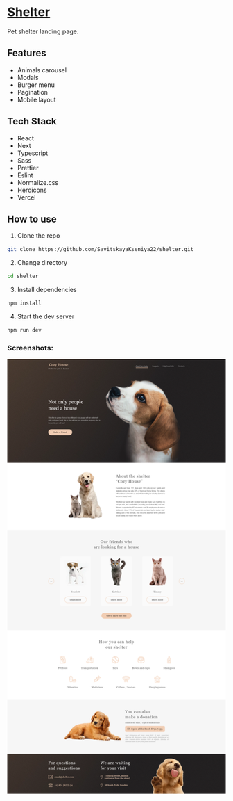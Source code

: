 # [Shelter](https://shelter-lemon.vercel.app/)

Pet shelter landing page.

## Features

- Animals carousel
- Modals
- Burger menu
- Pagination
- Mobile layout

## Tech Stack

- React
- Next
- Typescript
- Sass
- Prettier
- Eslint
- Normalize.css
- Heroicons
- Vercel

## How to use

1. Clone the repo

```bash
git clone https://github.com/SavitskayaKseniya22/shelter.git
```

2. Change directory

```bash
cd shelter
```

3. Install dependencies

```bash
npm install
```

4. Start the dev server

```bash
npm run dev
```

### Screenshots:

![изображение](https://raw.githubusercontent.com/SavitskayaKseniya22/projects-photos/main/photos/shelter/New%20folder/shelter-1920px.png)






